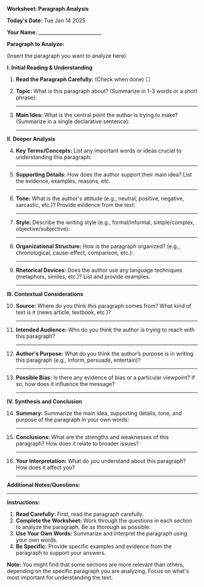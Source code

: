 **Worksheet: Paragraph Analysis**

**Today's Date:** Tue Jan 14 2025

**Your Name:** __________________________

**Paragraph to Analyze:**

(Insert the paragraph you want to analyze here)


**I. Initial Reading & Understanding**

1. **Read the Paragraph Carefully:** (Check when done) ☐

2. **Topic:** What is this paragraph about? (Summarize in 1-3 words or a short phrase):

   __________________________________________________________________________________________

3. **Main Idea:** What is the central point the author is trying to make? (Summarize in a single declarative sentence):

   ___________________________________________________________________________________________________________________________________________________________________________________________________________________________________________________

**II. Deeper Analysis**

4. **Key Terms/Concepts:** List any important words or ideas crucial to understanding this paragraph:

   ___________________________________________________________________________________________________________________________________________________________________________________________________________________________________________________

5. **Supporting Details:** How does the author support their main idea? List the evidence, examples, reasons, etc.

   ___________________________________________________________________________________________________________________________________________________________________________________________________________________________________________________

6. **Tone:** What is the author's attitude (e.g., neutral, positive, negative, sarcastic, etc.)? Provide evidence from the text.

   ___________________________________________________________________________________________________________________________________________________________________________________________________________________________________________________

7. **Style:** Describe the writing style (e.g., formal/informal, simple/complex, objective/subjective):

   ___________________________________________________________________________________________________________________________________________________________________________________________________________________________________________________

8. **Organizational Structure:** How is the paragraph organized? (e.g., chronological, cause-effect, comparison, etc.):

   ___________________________________________________________________________________________________________________________________________________________________________________________________________________________________________________

9. **Rhetorical Devices:** Does the author use any language techniques (metaphors, similes, etc.)? List and provide examples.

   ___________________________________________________________________________________________________________________________________________________________________________________________________________________________________________________

**III. Contextual Considerations**

10. **Source:** Where do you think this paragraph comes from? What kind of text is it (news article, textbook, etc.)?

    ___________________________________________________________________________________________________________________________________________________________________________________________________________________________________________________

11. **Intended Audience:** Who do you think the author is trying to reach with this paragraph?

    ___________________________________________________________________________________________________________________________________________________________________________________________________________________________________________________

12. **Author's Purpose:** What do you think the author’s purpose is in writing this paragraph (e.g., inform, persuade, entertain)?

    ___________________________________________________________________________________________________________________________________________________________________________________________________________________________________________________

13. **Possible Bias:** Is there any evidence of bias or a particular viewpoint? If so, how does it influence the message?

    ___________________________________________________________________________________________________________________________________________________________________________________________________________________________________________________

**IV. Synthesis and Conclusion**

14. **Summary:** Summarize the main idea, supporting details, tone, and purpose of the paragraph in your own words:

    ___________________________________________________________________________________________________________________________________________________________________________________________________________________________________________________

15. **Conclusions:** What are the strengths and weaknesses of this paragraph? How does it relate to broader issues?

    ___________________________________________________________________________________________________________________________________________________________________________________________________________________________________________________

16. **Your Interpretation:** What do *you* understand about this paragraph? How does it affect you?

    ___________________________________________________________________________________________________________________________________________________________________________________________________________________________________________________

**Additional Notes/Questions:**

________________________________________________________________________________________________________________________________________________________________________________________________________________________________________________________________________________________________________________________________________________________________________________________________________________________________________________________________________________________________________________________________________________________________________________________________________________________________________________________________________________________________________________________________________________________________________________________________________________________________________________________________________________________________________________________________________________________________________________________________________________________________________________________________________________________________________________________________________________________________________________________________________________________________________________________________________________________________________________________________________________________________________________________________________________________________________________________________________________________________________________________________________________________________________________________________________________________________________________________________________________________________________________________________________________________________________________________________________________________________________________________________________________________________________________________________________________________________________________________________________________________________________________________________________________________________________________________________________________________________________________________________________________________________________________________________________________________________________________________________________________________________________________________________________________________________________________________________________________________________________________________________________________________________________________________________________________________________________________________________________________________________________________________________________________________________________________________________________________________________________________________________________________________________________________________________________________________________________________________________________________________________________________________________________________________________________________________________________________________________________________________________________________________________________________________________________________________________________________________________________________________________________________________________________________________________________________________________________________________________________________________________________________________________________________________________________________________________________________________________________________________________________________________________________________________________________________________________________________________________________________________________________________________________________________________________________________________________________________________________________________________________________________________________________________________________________________________________________________________________________________________________________________________________________________________________________________________________________________________________________________________________________________________________________________________________________________________________________________________________________________________________________________________________________________________________________________________________________________________________________________________________________________________________________________________________________________________________________________________________________________________________________________________________________________________________________________________________________________________________________________________________________________________________________________________________________________________________________________________________________________________________________________________________________________________________________________________________________________________________________________________________________________________________________________________________________________________________________________________________________________________________________________________________________________________________________________________________________________________________________________________________________________________________________________________________________________________________________________________________________________________________________________________________________________________________________________________________________________________________________________________________________________________________________________________________________________________________________________________________________________________________________________________________________________________________________________________________________________________________________________________________________________________________________________________________________________________________________________________________________________________________________________________________________________________________________________________________________________________________________________________________________________________________________________________________________________________________________________________________________________________________________________________________________________________________________________________________________________________________________________________________________________________________________________________________________________________________________________________________________________________________________________________________________________________________________________________________________________________________________________________________________________________________________________________________________________________________________________________________________________________________________________________________________________________________________________________________________________________________________________________________________________________________________________________________________________________________________________________________________________________________________________________________________________________________________________________________________________________________________________________________________________________________________________________________________________________________________________________________________________________________________________________________________________________________________________________________________________________________________________________________________________________________________________________________________________________________________________________________________________________________________________________________________________________________________________________________________________________________________________________________________________________________________________________________________________________________________________________________________________________________________________________________________________________________________________________________________________________________________________________________________________________________________________________________________________________________________________________________________________________________________________________________________________________________________________________________________________________________________________________________________________________________________________________________________________________________________________________________________________________________________________________________________________________________________________________________________________________________________________________________________________________________________________________________________________________________________________________________________________________________________________________________________________________________________________________________________________________________________________________________________________________________________________________________________________________________________________________________________________________________________________________________________________________________________________________________________________________________________________________________________________________________________________________________________________________________________________________________________________________________________________________________________________________________________________________________________________________________________________________________________________________________________________________________________________________________________________________________________________________________________________________________________________________________________________________________________________________________________________________________________________________________________________________________________________________________________________________________________________________________________________________________________________________________________________________________________________________________________________________________________________________________________________________________________________________________________________________________________________________________________________________________________________________________________________________________________________________________________________________________________________________________________________________________________________________________________________________________________________________________________________________________________________________________________________________________________________________________________________________________________________________________________________________________________________________________________________________________________________________________________________________________________________________________________________________________________________________________________________________________________________________________________________________________________________________________________________________________________________________________________________________________________________________________________________________________________________________________________________________________________________________________________________________________________________________________________________________________________________________________________________________________________________________________________________________________________________________________________________________________________________________________________________________________________________________________________________________________________________________________________________________________________________________________________________________________________________________________________________________________________________________________________________________________________________________________________________________________________________________________________________________________________________________________________________________________________________________________________________________________________________________________________________________________________________________________________________________________________________________________________________________________________________________________________________________________________________________________________________________________________________________________________________________________________________________________________________________________________________________________________________________________________________________________________________________________________________________________________________________________________________________________________________________________________________________________________________________________________________________________________________________________________________________________________________________________________________________________________________________________________________________________________________________________________________________________________________________________________________________________________________________________________________________________________________________________________________________________________________________________________________________________________________________________________________________________________________________________________________________________________________________________________________________________________________________________________________________________________________________________________________________________________________________________________________________________________________________________________________________________________________________________________________________________________________________________________________________________________________________________________________________________________________________________________________________________________________________________________________________________________________________________________________________________________________________________________________________________________________________________________________________________________________________________________________________________________________________________________________________________________________________________________________________________________________________________________________________________________________________________________________________________________________________________________________________________________________________________________________________________________________________________________________________________________________________________________________________________________________________________________________________________________________________________________________________________________________________________________________________________________________________________________________________________________________________________________________________________________________________________________________________________________________________________________________________________________________________________________________________________________________________________________________________________________________________________________________________________________________________________________________________________________________________________________________________________________________________________________________________________________________________________________________________________________________________________________________________________________________________________________________________________________________________________________________________________________________________________________________________________________________________________________________________________________________________________________________________________________________________________________________________________________________________________________________________________________________________________________________________________________________________________________________________________________________________________________________________________________________________________________________________________________________________________________________________________________________________________________________________________________________________________________________________________________________________________________________________________________________________________________________________________________________________________________________________________________________________________________________________________________________________________________________________________________________________________________________________________________________________________________________________________________________________________________________________________________________________________________________________________________________________________________________________________________________________________________________________________________________________________________________________________________________________________________________________________________________________________________________________________________________________________________________________________________________________________________________________________________________________________________________________________________________________________________________________________________________________________________________________________________________________________________________________________________________________________________________________________________________________________________________________________________________________________________________________________________________________________________________________________________________________________________________________________________________________________________________________________________________________________________________________________________________________________________________________________________________________________________________________________________________________________________________________________________________________________________________________________________________________________________________________________________________________________________________________________________________________________________________________________________________________________________________________________________________________________________________________________________________________________________________________________________________________________________________________________________________________________________________________________________________________________________________________________________________________________________________________________________________________________________________________________________________________________________________________________________________________________________________________________________________________________________________________________________________________________________________________________________________________________________________________________________________________________________________________________________________________________________________________________________________________________________________________________________________________________________________________________________________________________________________________________________________________________________________________________________________________________________________________________________________________________________________________________________________________________________________________________________________________________________________________________________________________________________________________________________________________________________________________________________________________________________________________________________________________________________________________________________________________________________________________________________________________________________________________________________________________________________________________________________________________________________________________________________________________________________________________________________________________________________________________________________________________________________________________________________________________________________________________________________________________________________________________________________________________________________________________________________________________________________________________________________________________________________________________________________________________________________________________________________________________________________________________________________________________________________________________________________________________________________________________________________________________________________________________________________________________________________________________________________________________________________________________________________________________________________________________________________________________________________________________________________________________________________________________________________________________________________________________________________________________________________________________________________________________________________________________________________________________________________________________________________________________________________________________________________________________________________________________________________________________________________________________________________________________________________________________________________________________________________________________________________________________________________________________________________________________________________________________________________________________________________________________________________________________________________________________________________________________________________________________________________________________________________________________________________________________________________________________________________________________________________________________________________________________________________________________________________________________________________________________________________________________________________________________________________________________________________________________________________________________________________________________________________________________________________________________________________________________________________________________________________________________________________________________________________________________________________________________________________________________________________________________________________________________________________________________________________________________________________________________________________________________________________________________________________________________________________________________________________________________________________________________________________________________________________________________________________________________________________________________________________________________________________________________________________________________________________________________________________________________________________________________________________________________________________________________________________________________________________________________________________________________________________________________________________________________________________________________________________________________________________________________________________________________________________________________________________________________________________________________________________________________________________________________________________________________________________________________________________________________________________________________________________________________________________________________________________________________________________________________________________________________________________________________________________________________________________________________________________________________________________________________________________________________________________________________________________________________________________________________________________________________________________________________________________________________________________________________________________________________________________________________________________________________________________________________________________________________________________________________________________________________________________________________________________________________________________________________________________________________________________________________________________________________________________________________________________________________________________________________________________________________________________________________________________________________________________________________________________________________________________________________________________________________________________________________________________________________________________________________________________________________________________________________________________________________________________________________________________________________________________________________________________________________________________________________________________________________________________________________________________________________________________________________________________________________________________________________________________________________________________________________________________________________________________________________________________________________________________________________________________________________________________________________________________________________________________________________________________________________________________________________________________________________________________________________________________________________________________________________________________________________________________________________________________________________________________________________________________________________________________________________________________________________________________________________________________________________________________________________________________________________________________________________________________________________________________________________________________________________________________________________________________________________________________________________________________________________________________________________________________________________________________________________________________________________________________________________________________________________________________________________________________________________________________________________________________________________________________________________________________________________________________________________________________________________________________________________________________________________________________________________________________________________________________________________________________________________________________________________________________________________________________________________________________________________________________________________________________________________________________________________________________________________________________________________________________________________________________________________________________________________________________________________________________________________________________________________________________________________________________________________________________________________________________________________________________________________________________________________________________________________________________________________________________________________________________________________________________________________________________________________________________________________________________________________________________________________________________________________________________________________________________________________________________________________________________________________________________________________________________________________________________________________________________________________________________________________________________________________________________________________________________________________________________________________________________________________________________________________________________________________________________________________________________________________________________________________________________________________________________________________________________________________________________________________________________________________________________________________________________________________________________________________________________________________________________________________________________________________________________________________________________________________________________________________________________________________________________________________________________________________________________________________________________________________________________________________________________________________________________________________________________________________________________________________________________________________________________________________________________________________________________________________________________________________________________________________________________________________________________________________________________________________________________________________________________________________________________________________________________________________________________________________________________________________________________________________________________________________________________________________________________________________________________________________________________________________________________________________________________________________________________________________________________________________________________________________________________________________________________________________________________________________________________________________________________________________________________________________________________________________________________________________________________________________________________________________________________________________________________________________________________________________________________________________________________________________________________________________________________________________________________________________________________________________________________________________________________________________________________________________________________________________________________________________________________________________________________________________________________________________________________________________________________________________________________________________________________________________________________________________________________________________________________________________________________________________________________________________________________________________________________________________________________________________________________________________________________________________________________________________________________________________________________________________________________________________________________________________________________________________________________________________________________________________________________________________________________________________________________________________________________________________________________________________________________________________________________________________________________________________________________________________________________________________________________________________________________________________________________________________________________________________________________________________________________________________________________________________________________________________________________________________________________________________________________________________________________________________________________________________________________________________________________________________________________________________________________________________________________________________________________________________________________________________________________________________________________________________________________________________________________________________________________________________________________________________________________________________________________________________________________________________________________________________________________________________________________________________________________________________________________________________________________________________________________________________________________________________________________________________________________________________________________________________________________________________________________________________________________________________________________________________________________________________________________________________________________________________________________________________________________________________________________________________________________________________________________________________________________________________________________________________________________________________________________________________________________________________________________________________________________________________________________________________________________________________________________________________________________________________________________________________________________________________________________________________________________________________________________________________________________________________________________________________________________________________________________________________________________________________________________________________________________________________________________________________________________________________________________________________________________________________________________________________________________________________________________________________________________________________________________________________________________________________________________________________________________________________________________________________________________________________________________________________________________________________________________________________________________________________________________________________________________________________________________________________________________________________________________________________________________________________________________________________________________________________________________________________________________________________________________________________________________________________________________________________________________________________________________________________________________________________________________________________________________________________________________________________________________________________________________________________________________________________________________________________________________________________________________________________________________________________________________________________________________________________________________________________________________________________________________________________________________________________________________________________________________________________________________________________________________________________________________________________________________________________________________________________________________________________________________________________________________________________________________________________________________________________________________________________________________________________________________________________________________________________________________________________________________________________________________________________________________________________________________________________________________________________________________________________________________________________________________________________________________________________________________________________________________________________________________________________________________________________________________________________________________________________________________________________________________________________________________________________________________________________________________________________________________________________________________________________________________________________________________________________________________________________________________________________________________________________________________________________________________________________________________________________________________________________________________________________________________________________________________________________________________________________________________________________________________________________________________________________________________________________________________________________________________________________________________________________________________________________________________________________________________________________________________________________________________________________________________________________________________________________________________________________________________________________________________________________________________________________________________________________________________________________________________________________________________________________________________________________________________________________________________________________________________________________________________________________________________________________________________________________________________________________________________________________________________________________________________________________________________________________________________________________________________________________________________________________________________________________________________________________________________________________________________________________________________________________________________________________________________________________________________________________________________________________________________________________________________________________________________________________________________________________________________________________________________________________________________________________________________________________________________________________________________________________________________________________________________________________________________________________________________________________________________________________________________________________________________________________________________________________________________________________________________________________________________________________________________________________________________________________________________________________________________________________________________________________________________________________________________________________________________________________________________________________________________________________________________________________________________________________________________________________________________________________________________________________________________________________________________________________________________________________________________________________________________________________________________________________________________________________________________________________________________________________________________________________________________________________________________________________________________________________________________________________________________________________________________________________________________________________________________________________________________________________________________________________________________________________________________________________________________________________________________________________________________________________________________________________________________________________________________________________________________________________________________________________________________________________________________________________________________________________________________________________________________________________________________________________________

**Instructions:**

1.  **Read Carefully:**  First, read the paragraph carefully.
2.  **Complete the Worksheet:** Work through the questions in each section to analyze the paragraph. Be as thorough as possible.
3.  **Use Your Own Words:** Summarize and interpret the paragraph using your own words.
4.  **Be Specific:** Provide specific examples and evidence from the paragraph to support your answers.

**Note:** You might find that some sections are more relevant than others, depending on the specific paragraph you are analyzing. Focus on what's most important for understanding the text.
